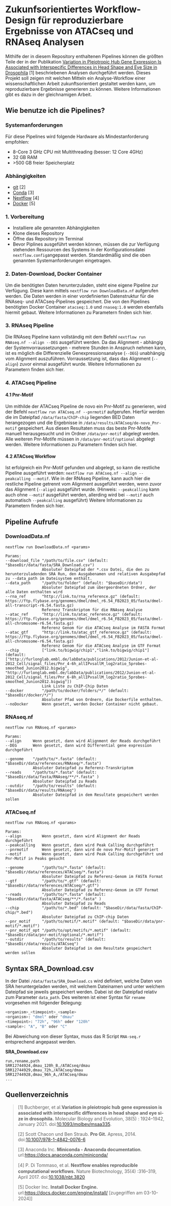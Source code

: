 # Zukunfsorientiertes Workflow-Design für reproduzierbare Ergebnisse von ATACseq und RNAseq Analysen

Mithilfe der in diesem Repository enthaltenen Pipelines können die größten Teile der in der Publikation [Variation in Pleiotropic Hub Gene Expression Is Associated with Interspecific Differences in Head Shape and Eye Size in Drosophila](https://doi.org/10.1093/molbev/msaa335) [1] beschriebenen Analysen durchgeführt werden.
Dieses Projekt soll zeigen mit welchen Mitteln ein Analyse-Workflow einer wissenschaftlichen Arbeit zukunftsorientiert gestaltet werden kann, um reproduzierbare Ergebnisse generieren zu können. Weitere Informationen gibt es dazu in der gleichnamigen Arbeit.

## Wie benutze ich die Pipelines?

### Systemanforderungen
Für diese Pipelines wird folgende Hardware als Mindestanforderung empfohlen:

- 8-Core 3 GHz CPU mit Multithreading (besser: 12 Core 4GHz)
- 32 GB RAM
- \>500 GB freier Speicherplatz

### Abhängigkeiten

- [git](https://git-scm.com) [2]
- [Conda](https://docs.anaconda.com/miniconda/) [3]
- [Nextflow](https://www.nextflow.io/docs/latest/install.html) [4]
- [Docker](https://docs.docker.com/engine/install/) [5]

### 1. Vorbereitung

- Installiere alle genannten Abhängigkeiten
- Klone dieses Repository
- Öffne das Repository im Terminal
- Bevor Piplines ausgeführt werden können, müssen die zur Verfügung stehenden Ressourcen des Systems in der Konfigurationsdatei `nextflow.config`angepasst werden. Standardmäßig sind die oben genannten Systemanforderungen eingetragen.

### 2. Daten-Download, Docker Container

Um die benötigten Daten herunterzuladen, steht eine eigene Pipeline zur Verfügung. Diese kann mittels `nextflow run DownloadData.nf` aufgerufen werden. Die Daten werden in einer vordefinierten Datenstruktur für die RNAseq- und ATACseq-Pipelines gespeichert. Die von den Pipelines benötigten Docker Container `atacseq:1.0` und `rnaseq:1.0` werden ebenfalls hiermit gebaut.
Weitere Informationen zu Parametern finden sich hier.

### 3. RNAseq Pipeline

Die RNAseq Pipeline kann vollständig mit dem Befehl `nextflow run RNAseq.nf --align --DEG` ausgeführt werden. Da das Alignment - abhängig der Systemvorraussetzungen - mehrere Stunden in Anspruch nehmen kann, ist es möglich die Differenzielle Genexpressionsanalyse (`--DEG`) unabhängig vom Alignment auszuführen. Vorraussetzung ist, dass das Alignment (`--align`) zuvor einmal ausgeführt wurde. Weitere Informationen zu Parametern finden sich hier.

### 4. ATACseq Pipeline

#### 4.1 Pnr-Motif

Um mithilde der ATACseq Pipeline de novo ein Pnr-Motif zu generieren, wird der Befehl `nextflow run ATACseq.nf --pnrmotif` aufgerufen. Hierfür werden die im Dateipfad `/data/fasta/ChIP-chip` liegenden BED Daten herangezogen und die Ergebnisse in `/data/results/ATACseq/de-novo_Pnr-motif` gespeichert. Aus diesen Resultaten muss das beste Pnr-Motife manuell herausgesucht und im Ordner `/data/pnr-motif` abgelegt werden. Alle weiteren Pnr-Motife müssen in `/data/pnr-motif/optional` abgelegt werden. Weitere Informationen zu Parametern finden sich hier.

#### 4.2 ATACseq Workflow

Ist erfolgreich ein Pnr-Motif gefunden und abgelegt, so kann die restliche Pipeline ausgeführt werden: `nextflow run ATACseq.nf --align --peakcalling --motif`. Wie in der RNAseq Pipeline, kann auch hier die restliche Pipeline getrennt vom Alignment ausgeführt werden, wenn zuvor das Alignment (`--align`) ausgeführt wurde. (Hinweis: `--peakcalling` kann auch ohne `--motif` ausgeführt werden, allerding wird bei `--motif` auch automatisch `--peakcalling` ausgeführt) Weitere Informationen zu Parametern finden sich hier.

## Pipeline Aufrufe

### DownloadData.nf

```shell
nextflow run DownloadData.nf <params>

Params:
--download_file "/path/to/file.csv" (default: "$baseDir/data/fasta/SRA_Download.csv")
                Absoluter Dateipfad der *.csv Datei, die den zu herunterzuladenden SRA Run, den Ausgabenamen und relativen Ausgabepfad zu --data_path im Dateisystem enthält.
--data_path     "/path/to/folder" (default: "$baseDir/data")
                Absoluter Dateipfad zum übergeordneten Ordner, der alle Daten enthalten wird
--rna_ref       "http://link.to/rna_reference.gz" (default: https://ftp.flybase.org/genomes/dmel/dmel_r6.54_FB2023_05/fasta/dmel-all-transcript-r6.54.fasta.gz)
                Referenz Transkriptom für die RNAseq Analyse
--atac_ref      "http://link.to/atac_reference.gz" (default: https://ftp.flybase.org/genomes/dmel/dmel_r6.54_FB2023_05/fasta/dmel-all-chromosome-r6.54.fasta.gz)
                Referenz Genom für die ATACseq Analyse im FASTA Format
--atac_gtf      "http://link.to/atac_gtf_reference.gz" (default: https://ftp.flybase.org/genomes/dmel/dmel_r6.54_FB2023_05/fasta/dmel-all-chromosome-r6.54.fasta.gz)
                Referenz Genom für die ATACseq Analyse im GTF Format
--chip          ["link.to/bigwig/chip1","link.to/bigwig/chip1"] (default: ["http://furlonglab.embl.de/labData/publications/2012/Junion-et-al-2012_Cell/signal_files/Pnr_4-6h_allIPvsallM_log2ratio_5probes-smoothed_Junion2012.bigwig", "http://furlonglab.embl.de/labData/publications/2012/Junion-et-al-2012_Cell/signal_files/Pnr_6-8h_allIPvsallM_log2ratio_5probes-smoothed_Junion2012.bigwig"])
                Link Liste zu ChIP-Chip Daten
--docker        "/path/to/docker/folders/*/" (default: "$baseDir/docker/*/")
                Absoluter Pfad von Ordnern, die Dockerfile enthalten.
--noDocker      Wenn gesetzt, werden Docker Container nicht gebaut.
```

### RNAseq.nf

```shell
nextflow run RNAseq.nf <params>

Params:
--align     Wenn gesetzt, dann wird Alignment der Reads durchgeführt
--DEG       Wenn gesetzt, dann wird Differential gene expression durchgeführt

--genome    "/path/to/*.fasta" (default: "$baseDir/data/references/RNAseq/*.fasta")
            Absoluter Dateipfad zu Referenz-Transkriptom
--reads     "/path/to/*.fasta" (default: "$baseDir/data/fasta/RNAseq/**/*.fasta" )
            Absoluter Dateipfad zu Reads
--outdir    "/path/to/results" (default: "$baseDir/data/results/RNAseq")
            Absoluter Dateipfad in dem Resultate gespeichert werden sollen
```

### ATACseq.nf

```shell
nextflow run RNAseq.nf <params>

Params:
--align         Wenn gesetzt, dann wird Alignment der Reads durchgeführt
--peakcalling   Wenn gesetzt, dann wird Peak Calling durchgeführt
--pnrmotif      Wenn gesetzt, dann wird de novo Pnr-Motif generiert
--motif         Wenn gesetzt, dann wird Peak Calling durchgeführt und Pnr-Motif in Peaks gesucht

--genome        "/path/to/*.fasta" (default: "$baseDir/data/references/ATACseq/*.fasta")
                Absoluter Dateipfad zu Referenz-Genom im FASTA Format
--gtf           "/path/to/*.gtf" (default: "$baseDir/data/references/ATACseq/*.gtf")
                Absoluter Dateipfad zu Referenz-Genom im GTF Format
--reads         "/path/to/*.fasta" (default: "$baseDir/data/fasta/ATACseq/**/*.fasta" )
                Absoluter Dateipfad zu Reads
--chip          "/path/to/*.bed" (default: "$baseDir/data/fasta/ChIP-chip/*.bed")
                Absoluter Dateipfad zu ChIP-chip Daten
--pnr_motif     "/path/to/motif/*.motif" (default: "$baseDir/data/pnr-motif/*.motif")
--pnr_motif_opt "/path/to/opt/motifs/*.motif" (default: "$baseDir/data/pnr-motif/optional/*.motif")
--outdir        "/path/to/results" (default: "$baseDir/data/results/ATACseq")
                Absoluter Dateipfad in dem Resultate gespeichert werden sollen
```
## Syntax SRA_Download.csv
In der Datei `/data/fasta/SRA_Download.cs` wird definiert, welche Daten von SRA heruntergeladen werden, mit welchem Dateinamen und unter welchem Dateipfad sie jeweils gespeichert werden. Dabei ist der Dateipfad relativ zum Parameter `data_path`. Des weiteren ist einer Syntax für `rename` vorgesehen mit folgender Belegung:

```bash
<organism>_<timepoint>_<sample>
<organism>: "dmel" oder "dmau"
<timepoint>: "72h", "96h" oder "120h"
<sample>: "A", "B" oder "C"
```

Bei Abweichung von dieser Syntax, muss das R Script `RNA-seq.r` entsprechend angepasst werden.

**SRA_Download.csv**
```plist
run,rename,path
SRR12744924,dmau_120h_B,/ATACseq/dmau
SRR12744929,dmau_72h,/ATACseq/dmau
SRR12744928,dmau_96h_A,/ATACseq/dmau
...
```

## Quellenverzeichnis

> [1] Buchberger, et al.**Variation in pleiotropic hub gene expression is associated with interspeciﬁc diﬀerences in head shape and eye si- ze in drosophila.** 
 Molecular Biology and Evolution, 38(5) : 1924–1942, January 2021. doi:[10.1093/molbev/msaa335](https://doi.org/10.1093/molbev/msaa335).
>
> [2] Scott Chacon und Ben Straub. **Pro Git.** Apress, 2014. doi:[10.1007/978-1-4842-0076-6](http://dx.doi.org/10.1007/978-1-4842-0076-6)
>
> [3] Anaconda Inc. **Miniconda - Anaconda documentation**. url:https://docs.anaconda.com/miniconda/
>
> [4] P. Di Tommaso, et al. **Nextﬂow enables reproducible computational workﬂows.** Nature Biotechnology, 35(4) :316–319, April 2017. doi:[10.1038/nbt.3820](http://www.nature.com/nbt/journal/v35/n4/full/nbt.3820.html)
>
> [5] Docker Inc. **Install Docker Engine.** url:https://docs.docker.com/engine/install/ [zugegriﬀen am 03-10-2024]]